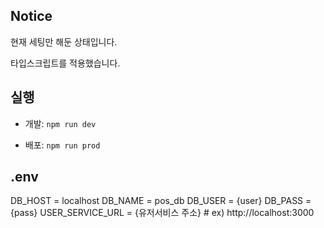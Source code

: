 ## Notice

현재 세팅만 해둔 상태입니다.

타입스크립트를 적용했습니다.

## 실행

- 개발: `npm run dev`

- 배포: `npm run prod`

## .env

DB_HOST = localhost
DB_NAME = pos_db
DB_USER = {user}
DB_PASS = {pass}
USER_SERVICE_URL = {유저서비스 주소} # ex) http://localhost:3000
